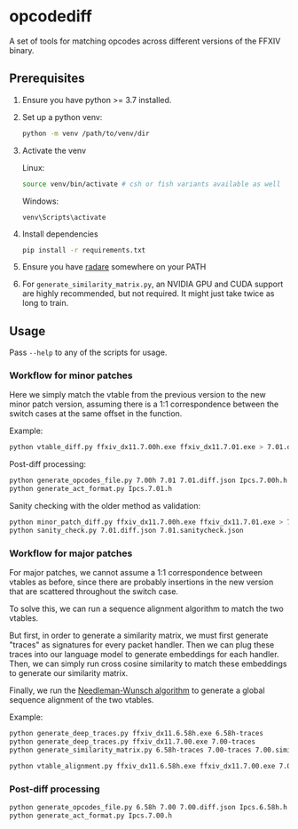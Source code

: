 # opcodediff

A set of tools for matching opcodes across different versions of the FFXIV
binary.

## Prerequisites

1. Ensure you have python >= 3.7 installed.

1. Set up a python venv:
   ```sh
   python -m venv /path/to/venv/dir
   ```

1. Activate the venv

   Linux:
   ```sh
   source venv/bin/activate # csh or fish variants available as well
   ```

   Windows:
   ```
   venv\Scripts\activate
   ```

1. Install dependencies

   ```sh
   pip install -r requirements.txt
   ```

1. Ensure you have [radare](https://github.com/radareorg/radare2) somewhere on
    your PATH

1. For `generate_similarity_matrix.py`, an NVIDIA GPU and CUDA support are highly recommended,
   but not required. It might just take twice as long to train.

## Usage

Pass `--help` to any of the scripts for usage.

### Workflow for minor patches

Here we simply match the vtable from the previous version to the new minor patch version,
assuming there is a 1:1 correspondence between the switch cases at the same offset in the function.

Example:
```sh
python vtable_diff.py ffxiv_dx11.7.00h.exe ffxiv_dx11.7.01.exe > 7.01.diff.json
```

Post-diff processing:
```sh
python generate_opcodes_file.py 7.00h 7.01 7.01.diff.json Ipcs.7.00h.h
python generate_act_format.py Ipcs.7.01.h
```

Sanity checking with the older method as validation:
```sh
python minor_patch_diff.py ffxiv_dx11.7.00h.exe ffxiv_dx11.7.01.exe > 7.01.sanitycheck.json
python sanity_check.py 7.01.diff.json 7.01.sanitycheck.json
```

### Workflow for major patches

For major patches, we cannot assume a 1:1 correspondence between vtables as before, since there
are probably insertions in the new version that are scattered throughout the switch case.

To solve this, we can run a sequence alignment algorithm to match the two vtables.

But first, in order to generate a similarity matrix, we must first generate
"traces" as signatures for every packet handler.  Then we can plug these traces
into our language model to generate embeddings for each handler. Then, we can
simply run cross cosine similarity to match these embeddings to generate our
similarity matrix.

Finally, we run the [Needleman-Wunsch algorithm](https://en.wikipedia.org/wiki/Needleman%E2%80%93Wunsch_algorithm)
to generate a global sequence alignment of the two vtables.

Example:
```sh
python generate_deep_traces.py ffxiv_dx11.6.58h.exe 6.58h-traces
python generate_deep_traces.py ffxiv_dx11.7.00.exe 7.00-traces
python generate_similarity_matrix.py 6.58h-traces 7.00-traces 7.00.similarity.json

python vtable_alignment.py ffxiv_dx11.6.58h.exe ffxiv_dx11.7.00.exe 7.00.similarity.json > 7.00.diff.json
```

### Post-diff processing
```sh
python generate_opcodes_file.py 6.58h 7.00 7.00.diff.json Ipcs.6.58h.h
python generate_act_format.py Ipcs.7.00.h
```
